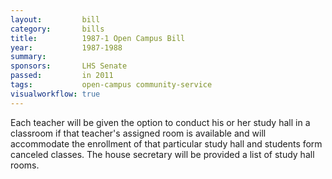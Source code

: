 ```yaml
---  
layout:         bill
category:       bills
title:          1987-1 Open Campus Bill
year:           1987-1988
summary:        
sponsors:       LHS Senate
passed:         in 2011
tags:           open-campus community-service
visualworkflow: true
---
```


Each teacher will be given the option to conduct his or her study hall in a classroom if that teacher's assigned room is available and will accommodate the enrollment of that particular study hall and students form canceled classes. The house secretary will be provided a list of study hall rooms.